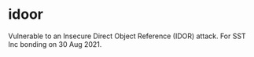 # idoor

Vulnerable to an Insecure Direct Object Reference (IDOR) attack. For SST Inc bonding on 30 Aug 2021.
